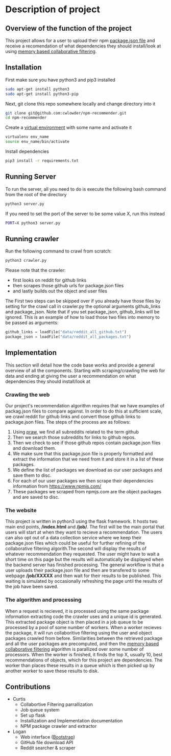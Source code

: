 # Description of project

## Overview of the function of the project

This project allows for a user to upload their npm [package.json file](https://docs.npmjs.com/files/package.json) and receive a recomendation of what dependencies they should install/look at using [memory based collaborative filtering](https://en.wikipedia.org/wiki/Collaborative_filtering).

## Installation

First make sure you have python3 and pip3 installed

```bash
sudo apt-get install python3
sudo apt-get install python3-pip
```

Next, git clone this repo somewhere locally and change directory into it

```bash
git clone git@github.com:cwlowder/npm-recommender.git
cd npm-recommender
```

Create a [virtual environment](https://www.geeksforgeeks.org/python-virtual-environment/) with some name and activate it

```bash
virtualenv env_name
source env_name/bin/activate
```

Install dependencies

```bash
pip3 install -r requirements.txt
```

## Running Server

To run the server, all you need to do is execute the following bash command from the root of the directory

```bash
python3 server.py
```

If you need to set the port of the server to be some value X, run this instead

```bash
PORT=X python3 server.py
```

## Running crawler

Run the following command to crawl from scratch:

```bash
python3 crawler.py
```

Please note that the crawler:

* first looks on reddit for github links
* then scrapes those github urls for package.json files
* and lastly builds out the object and user files

The First two steps can be skipped over if you already have those files by setting for the crawl call in crawler.py the optional arguments github_links and package_json. Note that if you set package_json, github_links will be ignored. This is an example of how to load those two files into memory to be passed as arguments:

```python
github_links = loadFile("data/reddit_all_github.txt")
package_json = loadFile("data/reddit_all_packages.txt")
```

## Implementation

This section will detail how the code base works and provide a general overview of all the components. Starting with scraping/crawling the web for data and ending at giving the user a recommendation on what dependencies they should install/look at

### Crawling the web

Our project's recommendation algorithm requires that we have examples of packag.json files to compare against. In order to do this at sufficient scale, we crawl reddit for github links and convert those github links to package.json files. The steps of the process are as follows:

1. Using [praw](https://praw.readthedocs.io/en/latest/), we find all subreddits related to the term github
2. Then we search those subreddits for links to github repos.
3. Then we check to see if those github repos contain package.json files and download them.
4. We make sure that this package.json file is properly formatted and extract the information that we need from it and store it in a list of these packages.
5. We define the list of packages we download as our user packages and save them to disc.
6. For each of our user packages we then scrape their dependencies information from https://www.npmjs.com/
7. These packages we scraped from npmjs.com are the object packages and are saved to disc.

### The website

This project is written in python3 using the flask framework. It hosts two main end points, **/index.html** and **/job/**. The first will be the main portal that users will start at when they want to recieve a recommendation. The users can also opt out of a data collection service where we keep their package.json files which could be useful for further refining of the collaborative filtering algorith.The second will display the results of whatever recommendation they requested. The user might have to wait a short time on this page but the results will automatically be displayed when the backend server has finished processing. The general workflow is that a user uploads their package.json file and then are transfered to some webpage **/job/XXXXX** and then wait for their results to be published. This waiting is simulated by occasionally refreshing the page until the results of the job have been saved.

### The algorithm and processing

When a request is recieved, it is processed using the same package information extracting code the crawler uses and a unique id is generated. This extracted package object is then placed in a job queue to be processed by a pool of some number of workers. When a worker recieves the package, it will run collaboritive filtering using the user and object packages crawled from before. Similarities between the retrieved package and all the user packages are precomputed, and then the [memory based collaborative filtering](https://en.wikipedia.org/wiki/Collaborative_filtering) algorithm is parallized over some number of processors. When the worker is finished, it finds the top X, usually 10, best recommendations of objects, which for this project are dependencies. The worker than places these results in a queue which is then picked up by another worker to save these results to disk.

## Contributions

* Curtis
  * Collabortive Filtering parrallization
  * Job queue system
  * Set up flask
  * Installization and Implementation documentation
  * NPM package crawler and extractor
* Logan
  * Web interface ([Bootstrap](https://getbootstrap.com/))
  * GitHub file download API
  * Reddit searcher & scraper